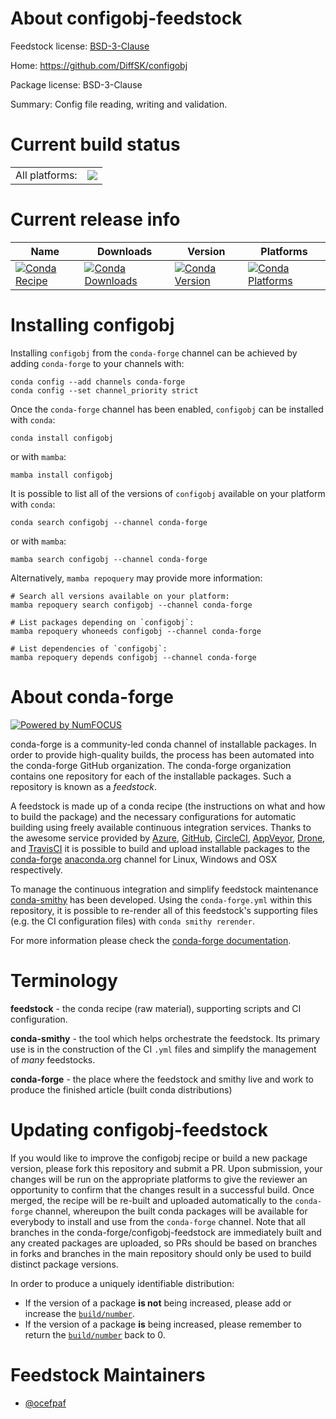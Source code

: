About configobj-feedstock
=========================

Feedstock license: [BSD-3-Clause](https://github.com/conda-forge/configobj-feedstock/blob/main/LICENSE.txt)

Home: https://github.com/DiffSK/configobj

Package license: BSD-3-Clause

Summary: Config file reading, writing and validation.

Current build status
====================


<table><tr><td>All platforms:</td>
    <td>
      <a href="https://dev.azure.com/conda-forge/feedstock-builds/_build/latest?definitionId=5522&branchName=main">
        <img src="https://dev.azure.com/conda-forge/feedstock-builds/_apis/build/status/configobj-feedstock?branchName=main">
      </a>
    </td>
  </tr>
</table>

Current release info
====================

| Name | Downloads | Version | Platforms |
| --- | --- | --- | --- |
| [![Conda Recipe](https://img.shields.io/badge/recipe-configobj-green.svg)](https://anaconda.org/conda-forge/configobj) | [![Conda Downloads](https://img.shields.io/conda/dn/conda-forge/configobj.svg)](https://anaconda.org/conda-forge/configobj) | [![Conda Version](https://img.shields.io/conda/vn/conda-forge/configobj.svg)](https://anaconda.org/conda-forge/configobj) | [![Conda Platforms](https://img.shields.io/conda/pn/conda-forge/configobj.svg)](https://anaconda.org/conda-forge/configobj) |

Installing configobj
====================

Installing `configobj` from the `conda-forge` channel can be achieved by adding `conda-forge` to your channels with:

```
conda config --add channels conda-forge
conda config --set channel_priority strict
```

Once the `conda-forge` channel has been enabled, `configobj` can be installed with `conda`:

```
conda install configobj
```

or with `mamba`:

```
mamba install configobj
```

It is possible to list all of the versions of `configobj` available on your platform with `conda`:

```
conda search configobj --channel conda-forge
```

or with `mamba`:

```
mamba search configobj --channel conda-forge
```

Alternatively, `mamba repoquery` may provide more information:

```
# Search all versions available on your platform:
mamba repoquery search configobj --channel conda-forge

# List packages depending on `configobj`:
mamba repoquery whoneeds configobj --channel conda-forge

# List dependencies of `configobj`:
mamba repoquery depends configobj --channel conda-forge
```


About conda-forge
=================

[![Powered by
NumFOCUS](https://img.shields.io/badge/powered%20by-NumFOCUS-orange.svg?style=flat&colorA=E1523D&colorB=007D8A)](https://numfocus.org)

conda-forge is a community-led conda channel of installable packages.
In order to provide high-quality builds, the process has been automated into the
conda-forge GitHub organization. The conda-forge organization contains one repository
for each of the installable packages. Such a repository is known as a *feedstock*.

A feedstock is made up of a conda recipe (the instructions on what and how to build
the package) and the necessary configurations for automatic building using freely
available continuous integration services. Thanks to the awesome service provided by
[Azure](https://azure.microsoft.com/en-us/services/devops/), [GitHub](https://github.com/),
[CircleCI](https://circleci.com/), [AppVeyor](https://www.appveyor.com/),
[Drone](https://cloud.drone.io/welcome), and [TravisCI](https://travis-ci.com/)
it is possible to build and upload installable packages to the
[conda-forge](https://anaconda.org/conda-forge) [anaconda.org](https://anaconda.org/)
channel for Linux, Windows and OSX respectively.

To manage the continuous integration and simplify feedstock maintenance
[conda-smithy](https://github.com/conda-forge/conda-smithy) has been developed.
Using the ``conda-forge.yml`` within this repository, it is possible to re-render all of
this feedstock's supporting files (e.g. the CI configuration files) with ``conda smithy rerender``.

For more information please check the [conda-forge documentation](https://conda-forge.org/docs/).

Terminology
===========

**feedstock** - the conda recipe (raw material), supporting scripts and CI configuration.

**conda-smithy** - the tool which helps orchestrate the feedstock.
                   Its primary use is in the construction of the CI ``.yml`` files
                   and simplify the management of *many* feedstocks.

**conda-forge** - the place where the feedstock and smithy live and work to
                  produce the finished article (built conda distributions)


Updating configobj-feedstock
============================

If you would like to improve the configobj recipe or build a new
package version, please fork this repository and submit a PR. Upon submission,
your changes will be run on the appropriate platforms to give the reviewer an
opportunity to confirm that the changes result in a successful build. Once
merged, the recipe will be re-built and uploaded automatically to the
`conda-forge` channel, whereupon the built conda packages will be available for
everybody to install and use from the `conda-forge` channel.
Note that all branches in the conda-forge/configobj-feedstock are
immediately built and any created packages are uploaded, so PRs should be based
on branches in forks and branches in the main repository should only be used to
build distinct package versions.

In order to produce a uniquely identifiable distribution:
 * If the version of a package **is not** being increased, please add or increase
   the [``build/number``](https://docs.conda.io/projects/conda-build/en/latest/resources/define-metadata.html#build-number-and-string).
 * If the version of a package **is** being increased, please remember to return
   the [``build/number``](https://docs.conda.io/projects/conda-build/en/latest/resources/define-metadata.html#build-number-and-string)
   back to 0.

Feedstock Maintainers
=====================

* [@ocefpaf](https://github.com/ocefpaf/)

